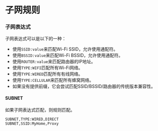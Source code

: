 # 子网规则

### 子网表达式

子网表达式可以是以下的一种：
  - 使用`SSID:value`来匹配Wi-Fi SSID，允许使用通配符。
  - 使用`BSSID:value`来匹配Wi-Fi BSSID，允许使用通配符。
  - 使用`ROUTER:value`来匹配路由器的IP地址。
  - 使用`TYPE:WIFI`匹配所有Wi-Fi网络。
  - 使用`TYPE:WIRED`匹配所有有线网络。
  - 使用`TYPE:CELLULAR`来匹配所有蜂窝网络。
  - 如果没有提供前缀，它会尝试匹配SSID/BSSID/路由器的传统版本兼容性。



#### SUBNET

如果子网表达式匹配，则规则匹配。

```
SUBNET,TYPE:WIRED,DIRECT
SUBNET,SSID:MyHome,Proxy
```